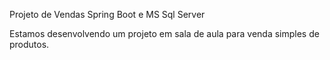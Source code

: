 Projeto de Vendas
Spring Boot e MS Sql Server

Estamos desenvolvendo um projeto em sala de aula para venda simples de produtos.

